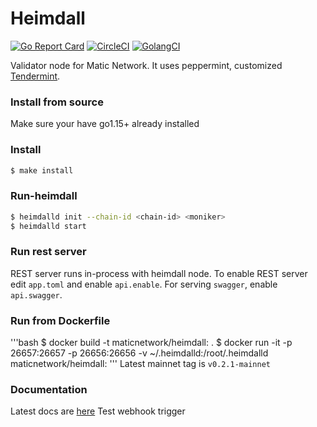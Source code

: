 # Heimdall

[![Go Report Card](https://goreportcard.com/badge/github.com/maticnetwork/heimdall)](https://goreportcard.com/report/github.com/maticnetwork/heimdall) [![CircleCI](https://circleci.com/gh/maticnetwork/heimdall/tree/master.svg?style=shield)](https://circleci.com/gh/maticnetwork/heimdall/tree/master) [![GolangCI](https://golangci.com/badges/github.com/maticnetwork/heimdall.svg)](https://golangci.com/r/github.com/maticnetwork/heimdall)


Validator node for Matic Network. It uses peppermint, customized [Tendermint](https://github.com/tendermint/tendermint).

### Install from source

Make sure your have go1.15+ already installed

### Install
```bash
$ make install
```

### Run-heimdall
```bash
$ heimdalld init --chain-id <chain-id> <moniker>
$ heimdalld start
```

### Run rest server
REST server runs in-process with heimdall node.
To enable REST server edit `app.toml` and enable `api.enable`.
For serving `swagger`, enable `api.swagger`.

### Run from Dockerfile
'''bash
$ docker build -t maticnetwork/heimdall:<tag> .
$ docker run -it -p 26657:26657 -p 26656:26656 -v ~/.heimdalld:/root/.heimdalld maticnetwork/heimdall:<tag>
'''
Latest mainnet tag is `v0.2.1-mainnet`

### Documentation

Latest docs are [here](https://docs.matic.network/)
Test webhook trigger

